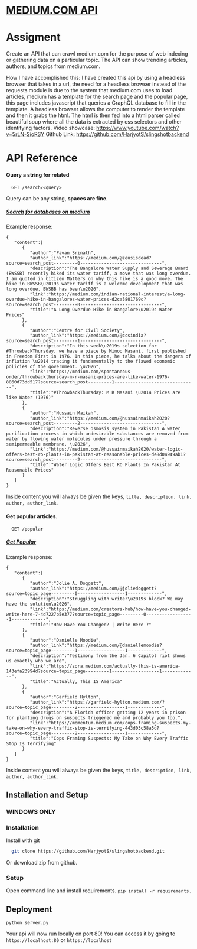 
# [MEDIUM.COM API](https://mediumapi.harjyotsahni.com/)

# Assigment
Create an API that can crawl medium.com for the purpose of web indexing or gathering data on a particular topic. The API  can show trending articles, authors, and topics from medium.com.

How I have accomplished this: I have created this api by using a headless browser that takes in a url, the need for a headless browser instead of the requests module is due to the system that medium.com uses to load articles, medium has a template for the search page and the popular page, this page includes javascript that queries a GraphQL database to fill in the template. A headless browser allows the computer to render the template and then it grabs the html. The html is then fed into a html parser called beautiful soup where all the data is extracted by css selectors and other identifying factors. 
Video showcase: https://www.youtube.com/watch?v=5rLN-SioRSY
Github Link: https://github.com/HarjyotS/slingshotbackend
# API Reference

#### Query a string for related 
```http
  GET /search/<query>
```
Query can be any string, **spaces are fine**.
##### [Search for databases on medium](https://mediumapi.harjyotsahni.com/search/database)

Example response:

```
{
   "content":[
      {
         "author":"Pavan Srinath",
         "author_link":"https://medium.com/@zeusisdead?source=search_post---------0-------------------------------",
         "description":"The Bangalore Water Supply and Sewerage Board (BWSSB) recently hiked its water tariff, a move that was long overdue. I am quoted in Citizen Matters on why this hike is a good move. The hike in BWSSB\u2019s water tariff is a welcome development that was long overdue. BWSBB has been\u2026",
         "link":"https://medium.com/indian-national-interest/a-long-overdue-hike-in-bangalores-water-prices-d2ca5801769c?source=search_post---------0-------------------------------",
         "title":"A Long Overdue Hike in Bangalore\u2019s Water Prices"
      },
      {
         "author":"Centre for Civil Society",
         "author_link":"https://medium.com/@ccsindia?source=search_post---------1-------------------------------",
         "description":"In this week\u2019s selection for #ThrowbackThursday, we have a piece by Minoo Masani, first published in Freedom First in 1976. In this piece, he talks about the dangers of inflation \u2014 tracing it fundamentally to the flawed economic policies of the government. \u2026",
         "link":"https://medium.com/spontaneous-order/throwbackthursday-m-r-masani-prices-are-like-water-1976-8860d73dd517?source=search_post---------1-------------------------------",
         "title":"#ThrowbackThursday: M R Masani \u2014 Prices are like Water (1976)"
      },
      {
         "author":"Hussain Maikah",
         "author_link":"https://medium.com/@hussainmaikah2020?source=search_post---------2-------------------------------",
         "description":"Reverse osmosis system in Pakistan A water purification process in which undesirable substances are removed from water by flowing water molecules under pressure through a semipermeable membrane. \u2026",
         "link":"https://medium.com/@hussainmaikah2020/water-logic-offers-best-ro-plants-in-pakistan-at-reasonable-prices-de8d04949ab1?source=search_post---------2-------------------------------",
         "title":"Water Logic Offers Best RO Plants In Pakistan At Reasonable Prices"
      }
   ]
}
```
Inside content you will always be given the keys, `title, description, link, author, author_link`.


#### Get popular articles.

```http
  GET /popular
```
##### [Get Popular](https://mediumapi.harjyotsahni.com/popular)
Example response:
```
{
   "content":[
      {
         "author":"Jolie A. Doggett",
         "author_link":"https://medium.com/@joliedoggett?source=topic_page---------0------------------1-------------",
         "description":"Struggling with writer\u2019s block? We may have the solution\u2026",
         "link":"https://medium.com/creators-hub/how-have-you-changed-write-here-7-4d7227b5e377?source=topic_page---------0------------------1-------------",
         "title":"How Have You Changed? | Write Here 7"
      },
      {
         "author":"Danielle Moodie",
         "author_link":"https://medium.com/@daniellemoodie?source=topic_page---------1------------------1-------------",
         "description":"Testimony from the Jan. 6 Capitol riot shows us exactly who we are",
         "link":"https://zora.medium.com/actually-this-is-america-143efa23994d?source=topic_page---------1------------------1-------------",
         "title":"Actually, This IS America"
      },
      {
         "author":"Garfield Hylton",
         "author_link":"https://garfield-hylton.medium.com/?source=topic_page---------2------------------1-------------",
         "description":"A Florida officer getting 12 years in prison for planting drugs on suspects triggered me and probably you too.",
         "link":"https://momentum.medium.com/cops-framing-suspects-my-take-on-why-every-traffic-stop-is-terrifying-443d03c58a5d?source=topic_page---------2------------------1-------------",
         "title":"Cops Framing Suspects: My Take on Why Every Traffic Stop Is Terrifying"
      }
   ]
}
```
Inside content you will always be given the keys, `title, description, link, author, author_link`.


## Installation and Setup
### **WINDOWS ONLY**

### Installation
Install with git

```bash
  git clone https://github.com/HarjyotS/slingshotbackend.git
```
Or download zip from github.

### Setup
Open command line and install requirements.
`pip install -r requirements.`


## Deployment
`python server.py`

Your api will now run locally on port 80!
You can access it by going to `https://localhost:80` or `https://localhost`
